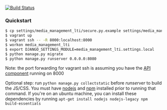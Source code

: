 [![Build Status](https://travis-ci.org/Harvard-ATG/media_management_lti.svg)](https://travis-ci.org/Harvard-ATG/media_management_lti)

### Quickstart

```sh
$ cp settings/media_management_lti/secure.py.example settings/media_management_lti/secure.py
$ vagrant up
$ vagrant ssh -- -R 8000:localhost:8000
$ workon media_management_lti
$ export DJANGO_SETTINGS_MODULE=media_management_lti.settings.local
$ python manage.py migrate
$ python manage.py runserver 0.0.0.0:8080
```

Note: the port forwarding for vagrant ssh is assuming you have the [API component](https://github.com/Harvard-ATG/media_management_api) running on 8000

Optional step: run `python manage.py collectstatic` before *runserver* to build the JS/CSS. You must have [nodejs](https://nodejs.org/en/) and [npm](https://www.npmjs.com/) installed prior to running that command. If you're on an ubuntu machine, you can install these dependencies by running `apt-get install nodejs nodejs-legacy npm build-essentials`

